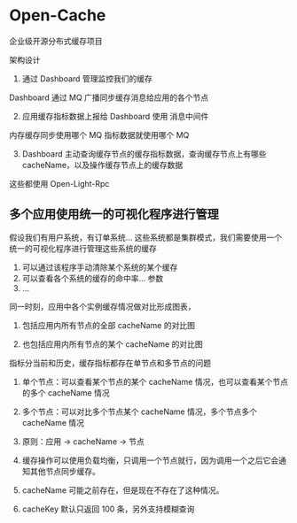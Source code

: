 # Open-Cache

企业级开源分布式缓存项目

架构设计

1. 通过 Dashboard 管理监控我们的缓存

Dashboard 通过 MQ 广播同步缓存消息给应用的各个节点

2. 应用缓存指标数据上报给 Dashboard 使用 消息中间件

内存缓存同步使用哪个 MQ 指标数据就使用哪个 MQ

3. Dashboard 主动查询缓存节点的缓存指标数据，查询缓存节点上有哪些 cacheName，以及操作缓存节点上的缓存数据

这些都使用 Open-Light-Rpc

## 多个应用使用统一的可视化程序进行管理

假设我们有用户系统，有订单系统... 这些系统都是集群模式，我们需要使用一个统一的可视化程序进行管理这些系统的缓存

1. 可以通过该程序手动清除某个系统的某个缓存
2. 可以查看各个系统的缓存的命中率... 参数
3. ...


同一时刻，应用中各个实例缓存情况做对比形成图表，

1. 包括应用内所有节点的全部 cacheName 的对比图

2. 也包括应用内所有节点的某个 cacheName 的对比图

指标分当前和历史，缓存指标都存在单节点和多节点的问题

1. 单个节点：可以查看某个节点的某个 cacheName 情况，也可以查看某个节点的多个 cacheName 情况

2. 多个节点：可以对比多个节点某个 cacheName 情况，多个节点多个 cacheName 情况


1. 原则：应用 -> cacheName -> 节点

2. 缓存操作可以使用负载均衡，只调用一个节点就行，因为调用一个之后它会通知其他节点同步缓存。

3. cacheName 可能之前存在，但是现在不存在了这种情况。

4. cacheKey 默认只返回 100 条，另外支持模糊查询